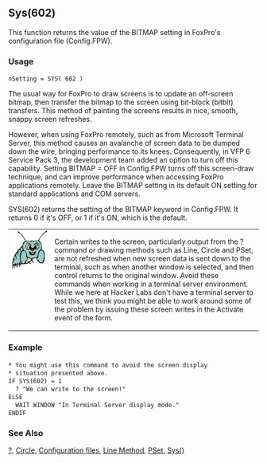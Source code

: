 ## Sys(602)

This function returns the value of the BITMAP setting in FoxPro's configuration file (Config.FPW). 

### Usage

```foxpro
nSetting = SYS( 602 )
```

The usual way for FoxPro to draw screens is to update an off-screen bitmap, then transfer the bitmap to the screen using bit-block (bitblt) transfers. This method of painting the screens results in nice, smooth, snappy screen refreshes. 

However, when using FoxPro remotely, such as from Microsoft Terminal Server, this method causes an avalanche of screen data to be dumped down the wire, bringing performance to its knees. Consequently, in VFP 6 Service Pack 3, the development team added an option to turn off this capability. Setting BITMAP = OFF in Config.FPW turns off this screen-draw technique, and can improve performance when accessing FoxPro applications remotely. Leave the BITMAP setting in its default ON setting for standard applications and COM servers.

SYS(602) returns the setting of the BITMAP keyword in Config.FPW. It returns 0 if it's OFF, or 1 if it's ON, which is the default.

<table>
<tr>
  <td width="17%" valign="top">
<img width="95" height="78" src="bug.gif">
  </td>
  <td width=83%>
  <p>Certain writes to the screen, particularly output from the ? command or drawing methods such as Line, Circle and PSet, are not refreshed when new screen data is sent down to the terminal, such as when another window is selected, and then control returns to the original window. Avoid these commands when working in a terminal server environment. While we here at Hacker Labs don't have a terminal server to test this, we think you might be able to work around some of the problem by issuing these screen writes in the Activate event of the form.</p>
  </td>
 </tr>
</table>

### Example

```foxpro
* You might use this command to avoid the screen display
* situation presented above.
IF SYS(602) = 1
  ? "We can write to the screen!"
ELSE
  WAIT WINDOW "In Terminal Server display mode."
ENDIF
```
### See Also

[?](s4g174.md), [Circle](s4g443.md), [Configuration files](s4g322.md), [Line Method](s4g443.md), [PSet](s4g448.md), [Sys()](s4g895.md)